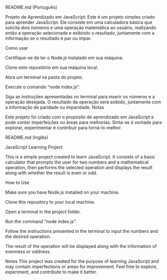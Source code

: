 README.md (Português)

Projeto de Aprendizado em JavaScript: 
Este é um projeto simples criado para aprender JavaScript. Ele consiste em uma calculadora básica que solicita dois números e uma operação matemática ao usuário, realizando então a operação selecionada e exibindo o resultado, juntamente com a informação se o resultado é par ou ímpar.

Como usar

Certifique-se de ter o Node.js instalado em sua máquina.

Clone este repositório em sua máquina local.

Abra um terminal na pasta do projeto.

Execute o comando "node index.js".

Siga as instruções apresentadas no terminal para inserir os números e a operação desejada.
O resultado da operação será exibido, juntamente com a informação de paridade ou imparidade.
Notas

Este projeto foi criado com o propósito de aprendizado em JavaScript e pode conter imperfeições ou áreas para melhorias. Sinta-se à vontade para explorar, experimentar e contribuir para torná-lo melhor.

README.md (Inglês)

JavaScript Learning Project

This is a simple project created to learn JavaScript. It consists of a basic calculator that prompts the user for two numbers and a mathematical operation, then performs the selected operation and displays the result along with whether the result is even or odd.

How to Use

Make sure you have Node.js installed on your machine.

Clone this repository to your local machine.

Open a terminal in the project folder.

Run the command "node index.js".

Follow the instructions presented in the terminal to input the numbers and the desired operation.

The result of the operation will be displayed along with the information of evenness or oddness.

Notes
This project was created for the purpose of learning JavaScript and may contain imperfections or areas for improvement. Feel free to explore, experiment, and contribute to make it better.
